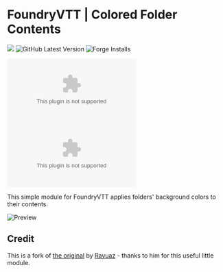 # FoundryVTT | Colored Folder Contents
![](https://img.shields.io/badge/Foundry-v10-informational)
![GitHub Latest Version](https://img.shields.io/github/v/release/dor-fvtt-released-modules/colored-folder-contents?sort=semver)
![Forge Installs](https://img.shields.io/badge/dynamic/json?label=Forge%20Installs&query=package.installs&suffix=%25&url=https%3A%2F%2Fforge-vtt.com%2Fapi%2Fbazaar%2Fpackage%2Fcolored-folder-contents&colorB=4aa94a)

![GitHub All Releases](https://img.shields.io/github/downloads/dor-fvtt-released-modules/colored-folder-contents/module.zip)
![Latest Release Download Count](https://img.shields.io/github/downloads/dor-fvtt-released-modules/colored-folder-contents/latest/module.zip)

This simple module for FoundryVTT applies folders' background colors to their contents.

![Preview](https://raw.githubusercontent.com/dor-fvtt-scratch/colored-folder-contents/master/cover.jpg)

## Credit
This is a fork of [the original](https://github.com/Rayuaz/colored-folder-contents) by [Rayuaz](https://github.com/Rayuaz) - thanks to him for this useful little module.
